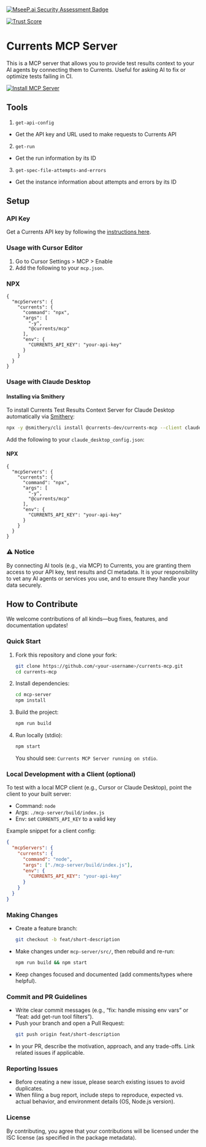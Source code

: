 [![MseeP.ai Security Assessment Badge](https://mseep.net/pr/currents-dev-currents-mcp-badge.png)](https://mseep.ai/app/currents-dev-currents-mcp)

[![Trust Score](https://archestra.ai/mcp-catalog/api/badge/quality/currents-dev/currents-mcp)](https://archestra.ai/mcp-catalog/currents-dev__currents-mcp)

# Currents MCP Server

This is a MCP server that allows you to provide test results context to your AI agents by connecting them to Currents. Useful for asking AI to fix or optimize tests failing in CI.


[![Install MCP Server](https://cursor.com/deeplink/mcp-install-dark.svg)](https://cursor.com/en/install-mcp?name=currents&config=eyJjb21tYW5kIjoibnB4IC15IEBjdXJyZW50cy9tY3AiLCJlbnYiOnsiQ1VSUkVOVFNfQVBJX0tFWSI6InlvdXItYXBpLWtleSJ9fQ%3D%3D)

## Tools

1. `get-api-config`

- Get the API key and URL used to make requests to Currents API

2. `get-run`

- Get the run information by its ID

3. `get-spec-file-attempts-and-errors`

- Get the instance information about attempts and errors by its ID 

## Setup

### API Key

Get a Currents API key by following the [instructions here](https://docs.currents.dev/resources/api/api-keys).

### Usage with Cursor Editor

1. Go to Cursor Settings > MCP > Enable
2. Add the following to your `mcp.json`.

### NPX
```
{
  "mcpServers": {
    "currents": {
      "command": "npx",
      "args": [
        "-y",
        "@currents/mcp"
      ],
      "env": {
        "CURRENTS_API_KEY": "your-api-key"
      }
    }
  }
}
```

### Usage with Claude Desktop

#### Installing via Smithery

To install Currents Test Results Context Server for Claude Desktop automatically via [Smithery](https://smithery.ai/server/@currents-dev/currents-mcp):

```bash
npx -y @smithery/cli install @currents-dev/currents-mcp --client claude
```

Add the following to your `claude_desktop_config.json`:

#### NPX
```
{
  "mcpServers": {
    "currents": {
      "command": "npx",
      "args": [
        "-y",
        "@currents/mcp"
      ],
      "env": {
        "CURRENTS_API_KEY": "your-api-key"
      }
    }
  }
}
```


### ⚠️ Notice
By connecting AI tools (e.g., via MCP) to Currents, you are granting them access to your API key, test results and CI metadata. It is your responsibility to vet any AI agents or services you use, and to ensure they handle your data securely.


## How to Contribute

We welcome contributions of all kinds—bug fixes, features, and documentation updates!

### Quick Start

1. Fork this repository and clone your fork:
   ```bash
   git clone https://github.com/<your-username>/currents-mcp.git
   cd currents-mcp
   ```
2. Install dependencies:
   ```bash
   cd mcp-server
   npm install
   ```
3. Build the project:
   ```bash
   npm run build
   ```
4. Run locally (stdio):
   ```bash
   npm start
   ```
   You should see: `Currents MCP Server running on stdio`.

### Local Development with a Client (optional)

To test with a local MCP client (e.g., Cursor or Claude Desktop), point the client to your built server:

- Command: `node`
- Args: `./mcp-server/build/index.js`
- Env: set `CURRENTS_API_KEY` to a valid key

Example snippet for a client config:
```json
{
  "mcpServers": {
    "currents": {
      "command": "node",
      "args": ["./mcp-server/build/index.js"],
      "env": {
        "CURRENTS_API_KEY": "your-api-key"
      }
    }
  }
}
```

### Making Changes

- Create a feature branch:
  ```bash
  git checkout -b feat/short-description
  ```
- Make changes under `mcp-server/src/`, then rebuild and re-run:
  ```bash
  npm run build && npm start
  ```
- Keep changes focused and documented (add comments/types where helpful).

### Commit and PR Guidelines

- Write clear commit messages (e.g., “fix: handle missing env vars” or “feat: add get-run tool filters”).
- Push your branch and open a Pull Request:
  ```bash
  git push origin feat/short-description
  ```
- In your PR, describe the motivation, approach, and any trade-offs. Link related issues if applicable.

### Reporting Issues

- Before creating a new issue, please search existing issues to avoid duplicates.
- When filing a bug report, include steps to reproduce, expected vs. actual behavior, and environment details (OS, Node.js version).

### License

By contributing, you agree that your contributions will be licensed under the ISC license (as specified in the package metadata).
